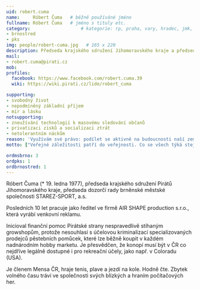 ```yaml
---
uid: robert.cuma
name:     Róbert Čuma  	# běžně používáné jméno
fullname: Róbert Čuma  	# jméno s tituly etc.
category:                 	# kategorie: rp, praha, vary, hradec, jmk, senat
- brnostred
- pks
img: people/robert-cuma.jpg   # 165 x 220
description: Předseda krajského sdružení Jihomoravského kraje a předseda dozorčí rady společnosti STAREZ-SPORT a.s.          	# kratký popis, max 160 znaků
mail:
- robert.cuma@pirati.cz
mob:			  
profiles:             
  facebook: https://www.facebook.com/robert.cuma.39
  wiki: https://wiki.pirati.cz/lide/robert_cuma

supporting:
- svobodný život
- nepodmíněný základní příjem
- mír a lásku
notsupporting:
- zneužívání technologií k masovému sledování občanů
- privatizaci zisků a socializaci ztrát
- netolerantním náckům
reason: 'Využívám své právo: podílet se aktivně na budoucnosti naší země je určitě lepší, než nadávat u piva.'
motto: ["Veřejné záležitosti patří do veřejnosti. Co se všech týká stejnou měrou, měli by všichni řešit, nebo o tom přinejmenším vědět.", "Jan Amos Komenský"]

ordmsbrno: 3
ordpks: 1	  
ordbrnostred: 1
---
```


Róbert Čuma (* 19. ledna 1977), předseda krajského sdružení Pirátů Jihomoravského kraje, předseda dozorčí rady brněnské městské společnosti STAREZ-SPORT, a.s.

Posledních 10 let pracuje jako ředitel ve firmě AIR SHAPE production s.r.o., která vyrábí venkovní reklamu.

Inicioval finanční pomoc Pirátské strany nespravedlivě stíhaným growshopům, protože nesouhlasí s účelovou kriminalizací specializovaných prodejců pěstebních pomůcek, které lze běžně koupit v každém nadnárodním hobby marketu. Je přesvědčen, že konopí musí být v ČR co nejdříve legálně dostupné i pro rekreační účely, jako např. v Coloradu (USA).

Je členem Mensa ČR, hraje tenis, plave a jezdí na kole. Hodně čte. Zbytek volného času tráví ve společnosti svých blízkých a hraním počítačových her.
